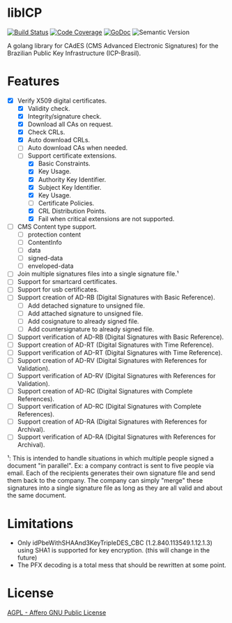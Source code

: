 # libICP

[![Build 
Status](https://travis-ci.com/OpenICP-BR/libICP.svg?branch=master)](https://travis-ci.com/OpenICP-BR/libICP)
[![Code 
Coverage](https://codecov.io/gh/OpenICP-BR/libICP/branch/master/graph/badge.svg)](https://codecov.io/gh/OpenICP-BR/libICP)
[![GoDoc](https://godoc.org/github.com/OpenICP-BR/libICP?status.svg)](https://godoc.org/github.com/gjvnq/OpenICP-BR)
![Semantic Version](https://img.shields.io/badge/semantic%20version-0.0.1-blue.svg)

A golang library for CAdES (CMS Advanced Electronic Signatures) for the Brazilian Public Key Infrastructure (ICP-Brasil).

# Features

- [X] Verify X509 digital certificates.
  - [X] Validity check.
  - [X] Integrity/signature check.
  - [X] Download all CAs on request.
  - [X] Check CRLs.
  - [X] Auto download CRLs.
  - [ ] Auto download CAs when needed.
  - [ ] Support certificate extensions.
    - [X] Basic Constraints.
    - [X] Key Usage.
    - [X] Authority Key Identifier.
    - [X] Subject Key Identifier.
    - [X] Key Usage.
    - [ ] Certificate Policies.
    - [X] CRL Distribution Points.
    - [X] Fail when critical extensions are not supported.
- [ ] CMS Content type support.
  - [ ] protection content
  - [ ] ContentInfo
  - [ ] data
  - [ ] signed-data
  - [ ] enveloped-data
- [ ] Join multiple signatures files into a single signature file.¹
- [ ] Support for smartcard certificates.
- [ ] Support for usb certificates.
- [ ] Support creation of AD-RB (Digital Signatures with Basic Reference).
  - [ ] Add detached signature to unsigned file.
  - [ ] Add attached signature to unsigned file.
  - [ ] Add cosignature to already signed file.
  - [ ] Add countersignature to already signed file.
- [ ] Support verification of AD-RB (Digital Signatures with Basic Reference).
- [ ] Support creation of AD-RT (Digital Signatures with Time Reference).
- [ ] Support verification of AD-RT (Digital Signatures with Time Reference).
- [ ] Support creation of AD-RV (Digital Signatures with References for Validation).
- [ ] Support verification of AD-RV (Digital Signatures with References for Validation).
- [ ] Support creation of AD-RC (Digital Signatures with Complete References).
- [ ] Support verification of AD-RC (Digital Signatures with Complete References).
- [ ] Support creation of AD-RA (Digital Signatures with References for Archival).
- [ ] Support verification of AD-RA (Digital Signatures with References for Archival).

¹: This is intended to handle situations in which multiple people signed a document "in parallel". Ex: a company contract is sent to five people via email. Each of the recipients generates their own signature file and send them back to the company. The company can simply "merge" these signatures into a single signature file as long as they are all valid and about the same document.

# Limitations

  * Only idPbeWithSHAAnd3KeyTripleDES_CBC (1.2.840.113549.1.12.1.3) using SHA1 is supported for key encryption. (this will change in the future)
  * The PFX decoding is a total mess that should be rewritten at some point.

# License

[AGPL - Affero GNU Public License](https://www.gnu.org/licenses/agpl-3.0.en.html)
